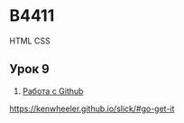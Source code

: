 # B4411

HTML CSS

## Урок 9

1. [Работа с Github](https://onlinetestpad.com/khgqydxop32ce)


https://kenwheeler.github.io/slick/#go-get-it


<script type=”text/javascript” src=”https://code.jquery.com/jquery-1.11.0.min.js”></script>
<script type=”text/javascript” src=”https://code.jquery.com/jquery-migrate-1.2.1.min.js”></script>
